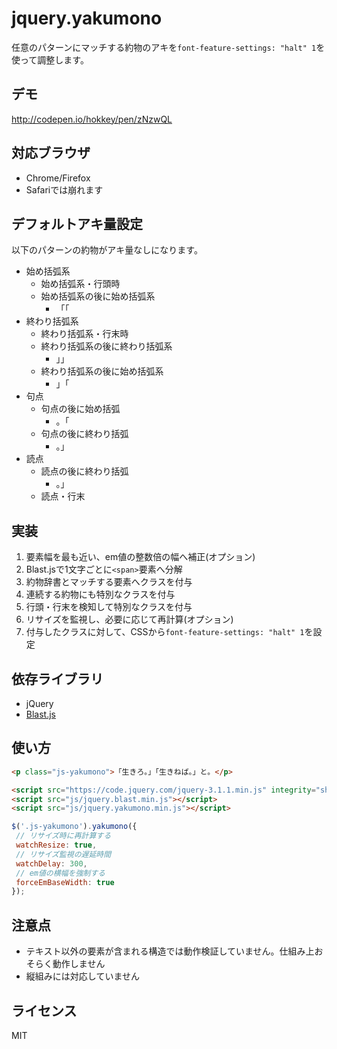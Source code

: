# jquery.yakumono

任意のパターンにマッチする約物のアキを`font-feature-settings: "halt" 1`を使って調整します。

## デモ

http://codepen.io/hokkey/pen/zNzwQL

## 対応ブラウザ

* Chrome/Firefox
* Safariでは崩れます

##  デフォルトアキ量設定

以下のパターンの約物がアキ量なしになります。

* 始め括弧系
  * 始め括弧系・行頭時
  * 始め括弧系の後に始め括弧系
    * 「「
* 終わり括弧系
  * 終わり括弧系・行末時
  * 終わり括弧系の後に終わり括弧系
    * 」」
  * 終わり括弧系の後に始め括弧系
    * 」「
* 句点
  * 句点の後に始め括弧
    * 。「
  * 句点の後に終わり括弧
    * 。」
* 読点
  * 読点の後に終わり括弧
    * 。」
  * 読点・行末
  
## 実装

1. 要素幅を最も近い、em値の整数倍の幅へ補正(オプション) 
2. Blast.jsで1文字ごとに`<span>`要素へ分解
3. 約物辞書とマッチする要素へクラスを付与
4. 連続する約物にも特別なクラスを付与
5. 行頭・行末を検知して特別なクラスを付与
6. リサイズを監視し、必要に応じて再計算(オプション)
7. 付与したクラスに対して、CSSから`font-feature-settings: "halt" 1`を設定
  
## 依存ライブラリ
  
  * jQuery
  * [Blast.js](http://velocityjs.org/blast/)
  
## 使い方

```html
<p class="js-yakumono">「生きろ。」「生きねば。」と。</p>

<script src="https://code.jquery.com/jquery-3.1.1.min.js" integrity="sha256-hVVnYaiADRTO2PzUGmuLJr8BLUSjGIZsDYGmIJLv2b8=" crossorigin="anonymous"></script>
<script src="js/jquery.blast.min.js"></script>
<script src="js/jquery.yakumono.min.js"></script>
```

```js
$('.js-yakumono').yakumono({
 // リサイズ時に再計算する
 watchResize: true,
 // リサイズ監視の遅延時間
 watchDelay: 300,
 // em値の横幅を強制する
 forceEmBaseWidth: true
});
```

## 注意点

* テキスト以外の要素が含まれる構造では動作検証していません。仕組み上おそらく動作しません
* 縦組みには対応していません

## ライセンス

MIT
